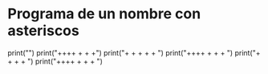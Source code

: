# Programa de un nombre con asteriscos
print("")
print("++++ +    +  +")
print("+    +  + +  +  ")
print("++++ +    +  +    ")
print("+    +    +  +  ")
print("++++ +    +  +  ") 